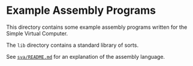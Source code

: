 # Example Assembly Programs

This directory contains some example assembly programs written for the Simple Virtual Computer.

The `lib` directory contains a standard library of sorts.

See [`sva/README.md`](https://github.com/tteeoo/svc/blob/main/sva/README.md) for an explanation of the assembly language.
